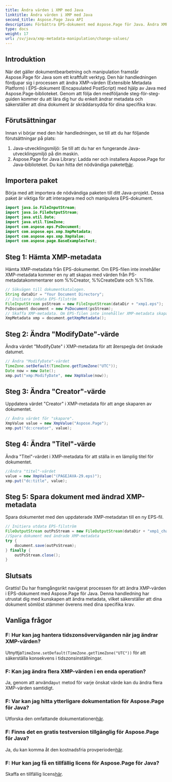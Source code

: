 ```yaml
---
title: Ändra värden i XMP med Java
linktitle: Ändra värden i XMP med Java
second_title: Aspose.Page Java API
description: Förbättra EPS-dokument med Aspose.Page för Java. Ändra XMP-metadata enkelt för skräddarsytt och professionellt innehåll. #Javautveckling
type: docs
weight: 17
url: /sv/java/xmp-metadata-manipulation/change-values/
---
```

## Introduktion
När det gäller dokumentbearbetning och manipulation framstår Aspose.Page för Java som ett kraftfullt verktyg. Den här handledningen fördjupar sig i processen att ändra XMP-värden (Extensible Metadata Platform) i EPS-dokument (Encapsulated PostScript) med hjälp av Java med Aspose.Page-biblioteket. Genom att följa den medföljande steg-för-steg-guiden kommer du att lära dig hur du enkelt ändrar metadata och säkerställer att dina dokument är skräddarsydda för dina specifika krav.
## Förutsättningar
Innan vi börjar med den här handledningen, se till att du har följande förutsättningar på plats:
1. Java-utvecklingsmiljö: Se till att du har en fungerande Java-utvecklingsmiljö på din maskin.
2.  Aspose.Page for Java Library: Ladda ner och installera Aspose.Page for Java-biblioteket. Du kan hitta det nödvändiga paketet[här](https://releases.aspose.com/page/java/).
## Importera paket
Börja med att importera de nödvändiga paketen till ditt Java-projekt. Dessa paket är viktiga för att interagera med och manipulera EPS-dokument.
```java
import java.io.FileInputStream;
import java.io.FileOutputStream;
import java.util.Date;
import java.util.TimeZone;
import com.aspose.eps.PsDocument;
import com.aspose.eps.xmp.XmpMetadata;
import com.aspose.eps.xmp.XmpValue;
import com.aspose.page.BaseExamplesTest;
```
## Steg 1: Hämta XMP-metadata
Hämta XMP-metadata från EPS-dokumentet. Om EPS-filen inte innehåller XMP-metadata kommer en ny att skapas med värden från PS-metadatakommentarer som %%Creator, %%CreateDate och %%Title.
```java
// Sökvägen till dokumentkatalogen.
String dataDir = "Your Document Directory";
// Initiera indata EPS-filström
FileInputStream psStream = new FileInputStream(dataDir + "xmp1.eps");
PsDocument document = new PsDocument(psStream);
// Skaffa XMP-metadata. Om EPS-filen inte innehåller XMP-metadata skapas en ny med värden från PS-metadatakommentarer
XmpMetadata xmp = document.getXmpMetadata();
```
## Steg 2: Ändra "ModifyDate"-värde
Ändra värdet "ModifyDate" i XMP-metadata för att återspegla det önskade datumet.
```java
// Ändra "ModifyDate"-värdet
TimeZone.setDefault(TimeZone.getTimeZone("UTC"));
Date now = new Date();
xmp.put("xmp:ModifyDate", new XmpValue(now));
```
## Steg 3: Ändra "Creator"-värde
Uppdatera värdet "Creator" i XMP-metadata för att ange skaparen av dokumentet.
```java
// Ändra värdet för "skapare".
XmpValue value = new XmpValue("Aspose.Page");
xmp.put("dc:creator", value);
```
## Steg 4: Ändra "Titel"-värde
Ändra "Titel"-värdet i XMP-metadata för att ställa in en lämplig titel för dokumentet.
```java
//Ändra "titel"-värdet
value = new XmpValue("(PAGEJAVA-29.eps)");
xmp.put("dc:title", value);
```
## Steg 5: Spara dokument med ändrad XMP-metadata
Spara dokumentet med den uppdaterade XMP-metadatan till en ny EPS-fil.
```java
// Initiera utdata EPS-filström
FileOutputStream outPsStream = new FileOutputStream(dataDir + "xmp1_changed.eps");
//Spara dokument med ändrade XMP-metadata
try {
    document.save(outPsStream);
} finally {
    outPsStream.close();
}
```
## Slutsats
Grattis! Du har framgångsrikt navigerat processen för att ändra XMP-värden i EPS-dokument med Aspose.Page för Java. Denna handledning har utrustat dig med kunskapen att ändra metadata, vilket säkerställer att dina dokument sömlöst stämmer överens med dina specifika krav.
## Vanliga frågor
### F: Hur kan jag hantera tidszonsöverväganden när jag ändrar XMP-värden?
 Utnyttja`TimeZone.setDefault(TimeZone.getTimeZone("UTC"))` för att säkerställa konsekvens i tidszonsinställningar.
### F: Kan jag ändra flera XMP-värden i en enda operation?
 Ja, genom att använda`put` metod för varje önskat värde kan du ändra flera XMP-värden samtidigt.
### F: Var kan jag hitta ytterligare dokumentation för Aspose.Page för Java?
 Utforska den omfattande dokumentationen[här](https://reference.aspose.com/page/java/).
### F: Finns det en gratis testversion tillgänglig för Aspose.Page för Java?
 Ja, du kan komma åt den kostnadsfria provperioden[här](https://releases.aspose.com/).
### F: Hur kan jag få en tillfällig licens för Aspose.Page för Java?
 Skaffa en tillfällig licens[här](https://purchase.aspose.com/temporary-license/).